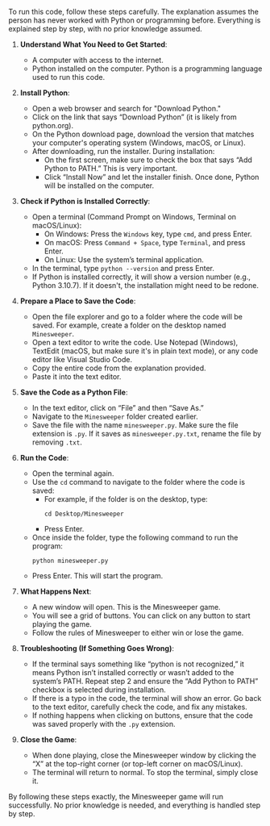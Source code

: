 To run this code, follow these steps carefully. The explanation assumes the person has never worked with Python or programming before. Everything is explained step by step, with no prior knowledge assumed.

1. **Understand What You Need to Get Started**:
   - A computer with access to the internet.
   - Python installed on the computer. Python is a programming language used to run this code.

2. **Install Python**:
   - Open a web browser and search for "Download Python."
   - Click on the link that says “Download Python” (it is likely from python.org).
   - On the Python download page, download the version that matches your computer's operating system (Windows, macOS, or Linux).
   - After downloading, run the installer. During installation:
     - On the first screen, make sure to check the box that says “Add Python to PATH.” This is very important.
     - Click “Install Now” and let the installer finish. Once done, Python will be installed on the computer.

3. **Check if Python is Installed Correctly**:
   - Open a terminal (Command Prompt on Windows, Terminal on macOS/Linux):
     - On Windows: Press the `Windows` key, type `cmd`, and press Enter.
     - On macOS: Press `Command + Space`, type `Terminal`, and press Enter.
     - On Linux: Use the system’s terminal application.
   - In the terminal, type `python --version` and press Enter.
   - If Python is installed correctly, it will show a version number (e.g., Python 3.10.7). If it doesn't, the installation might need to be redone.

4. **Prepare a Place to Save the Code**:
   - Open the file explorer and go to a folder where the code will be saved. For example, create a folder on the desktop named `Minesweeper`.
   - Open a text editor to write the code. Use Notepad (Windows), TextEdit (macOS, but make sure it's in plain text mode), or any code editor like Visual Studio Code.
   - Copy the entire code from the explanation provided.
   - Paste it into the text editor.

5. **Save the Code as a Python File**:
   - In the text editor, click on “File” and then “Save As.”
   - Navigate to the `Minesweeper` folder created earlier.
   - Save the file with the name `minesweeper.py`. Make sure the file extension is `.py`. If it saves as `minesweeper.py.txt`, rename the file by removing `.txt`.

6. **Run the Code**:
   - Open the terminal again.
   - Use the `cd` command to navigate to the folder where the code is saved:
     - For example, if the folder is on the desktop, type:
       ```
       cd Desktop/Minesweeper
       ```
     - Press Enter.
   - Once inside the folder, type the following command to run the program:
     ```
     python minesweeper.py
     ```
   - Press Enter. This will start the program.

7. **What Happens Next**:
   - A new window will open. This is the Minesweeper game.
   - You will see a grid of buttons. You can click on any button to start playing the game.
   - Follow the rules of Minesweeper to either win or lose the game.

8. **Troubleshooting (If Something Goes Wrong)**:
   - If the terminal says something like “python is not recognized,” it means Python isn’t installed correctly or wasn’t added to the system’s PATH. Repeat step 2 and ensure the “Add Python to PATH” checkbox is selected during installation.
   - If there is a typo in the code, the terminal will show an error. Go back to the text editor, carefully check the code, and fix any mistakes.
   - If nothing happens when clicking on buttons, ensure that the code was saved properly with the `.py` extension.

9. **Close the Game**:
   - When done playing, close the Minesweeper window by clicking the “X” at the top-right corner (or top-left corner on macOS/Linux).
   - The terminal will return to normal. To stop the terminal, simply close it.

By following these steps exactly, the Minesweeper game will run successfully. No prior knowledge is needed, and everything is handled step by step.